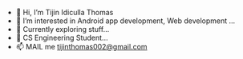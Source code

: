 - 👋 Hi, I’m Tijin Idiculla Thomas
- 👀 I’m interested in Android app development, Web development ...
- 🌱 Currently exploring stuff...
- 💞️ CS Engineering Student...
- 📫 MAIL me tijinthomas002@gmail.com

<!---
TijinThomas45/TijinThomas45 is a ✨ special ✨ repository because its `README.md` (this file) appears on your GitHub profile.
You can click the Preview link to take a look at your changes.
--->
